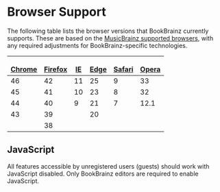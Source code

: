 # Browser Support

<link rel="stylesheet" href="https://maxcdn.bootstrapcdn.com/font-awesome/4.5.0/css/font-awesome.min.css">

The following table lists the browser versions that BookBrainz currently
supports. These are based on the [MusicBrainz supported browsers][mbbrowsers], with any
required adjustments for BookBrainz-specific technologies.

<table>
  <thead>
    <tr>
      <th class="text-center">
        <p><span class="fa fa-chrome fa-3x" title="Google Chrome"></span></p>
        <a href="https://en.wikipedia.org/wiki/Google_Chrome">Chrome</a>
      </th>
      <th class="text-center">
        <p><span class="fa fa-firefox fa-3x" title="Mozilla Firefox"></span></p>
        <a href="https://en.wikipedia.org/wiki/Firefox">Firefox</a>
      </th>
      <th class="text-center">
        <p><span class="fa fa-internet-explorer fa-3x" title="Microsoft Internet Explorer"></span></p>
        <a href="https://en.wikipedia.org/wiki/Internet_Explorer">IE</a>
      </th>
      <th class="text-center">
        <p><span class="fa fa-edge fa-3x" title="Microsoft Edge"></span></p>
        <a href="https://en.wikipedia.org/wiki/Microsoft_Edge">Edge</a>
      </th>
      <th class="text-center">
        <p><span class="fa fa-safari fa-3x" title="Apple Safari"></span></p>
        <a href="https://en.wikipedia.org/wiki/Safari_(web_browser)">Safari</a>
      </th>
      <th class="text-center">
        <p><span class="fa fa-opera fa-3x" title="Opera"></span></p>
        <a href="https://en.wikipedia.org/wiki/Opera_(web_browser)">Opera</a>
      </th>
    </tr>
  </thead>
  <tbody class="text-center">
    <tr>
      <td>46</td>
      <td>42</td>
      <td>11</td>
      <td>25</td>
      <td>9</td>
      <td>33</td>
    </tr>
    <tr>
      <td>45</td>
      <td>41</td>
      <td>10</td>
      <td>23</td>
      <td>8</td>
      <td>32</td>
    </tr>
    <tr>
      <td>44</td>
      <td>40</td>
      <td>9</td>
      <td>21</td>
      <td>7</td>
      <td>12.1</td>
    </tr>
    <tr>
      <td>43</td>
      <td>39</td>
      <td></td>
      <td>20</td>
      <td></td>
      <td></td>
    </tr>
    <tr>
      <td></td>
      <td>38</td>
      <td></td>
      <td></td>
      <td></td>
      <td></td>
    </tr>
  </tbody>
</table>

## JavaScript
All features accessible by unregistered users (guests) should work with
JavaScript disabled. Only BookBrainz editors are required to enable JavaScript.

[mbbrowsers]: https://musicbrainz.org/doc/Development/Supported_browsers
